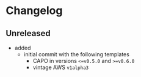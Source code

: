 # Changelog

## Unreleased

- added
  - initial commit with the following templates
    - CAPO in versions `<=v0.5.0` and `>=v0.6.0`
    - vintage AWS `v1alpha3`
